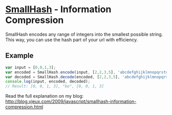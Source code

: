 <a href="http://blog.vjeux.com/2009/javascript/smallhash-information-compression.html">SmallHash</a> - Information Compression
===============

SmallHash encodes any range of integers into the smallest possible string. This way, you can use the hash part of your url with efficiency.


Example
-------

```javascript
var input = [0,0,1,3];
var encoded = SmallHash.encode(input, [2,2,3,5], 'abcdefghijklmnopqrstuvwxyz');
var decoded = SmallHash.decode(encoded, [2,2,3,5], 'abcdefghijklmnopqrstuvwxyz');
console.log(input, encoded, decoded);
// Result: [0, 0, 1, 3], "bo", [0, 0, 1, 3]
```

Read the full explanation on my blog: http://blog.vjeux.com/2009/javascript/smallhash-information-compression.html

